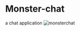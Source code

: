 # Monster-chat
a chat application
![monsterchat](https://user-images.githubusercontent.com/66309753/181311782-d63adac4-421d-4c17-b79b-8a61c881acce.jpg)
